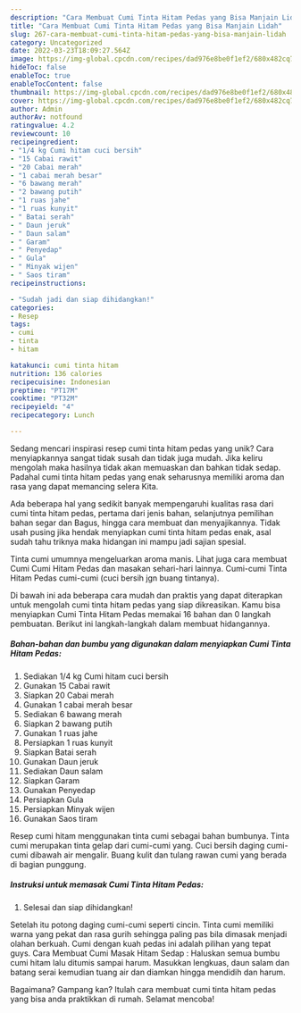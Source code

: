 ```yaml
---
description: "Cara Membuat Cumi Tinta Hitam Pedas yang Bisa Manjain Lidah"
title: "Cara Membuat Cumi Tinta Hitam Pedas yang Bisa Manjain Lidah"
slug: 267-cara-membuat-cumi-tinta-hitam-pedas-yang-bisa-manjain-lidah
category: Uncategorized
date: 2022-03-23T18:09:27.564Z
image: https://img-global.cpcdn.com/recipes/dad976e8be0f1ef2/680x482cq70/cumi-tinta-hitam-pedas-foto-resep-utama.jpg
hideToc: false
enableToc: true
enableTocContent: false
thumbnail: https://img-global.cpcdn.com/recipes/dad976e8be0f1ef2/680x482cq70/cumi-tinta-hitam-pedas-foto-resep-utama.jpg
cover: https://img-global.cpcdn.com/recipes/dad976e8be0f1ef2/680x482cq70/cumi-tinta-hitam-pedas-foto-resep-utama.jpg
author: Admin
authorAv: notfound
ratingvalue: 4.2
reviewcount: 10
recipeingredient:
- "1/4 kg Cumi hitam cuci bersih"
- "15 Cabai rawit"
- "20 Cabai merah"
- "1 cabai merah besar"
- "6 bawang merah"
- "2 bawang putih"
- "1 ruas jahe"
- "1 ruas kunyit"
- " Batai serah"
- " Daun jeruk"
- " Daun salam"
- " Garam"
- " Penyedap"
- " Gula"
- " Minyak wijen"
- " Saos tiram"
recipeinstructions:

- "Sudah jadi dan siap dihidangkan!"
categories:
- Resep
tags:
- cumi
- tinta
- hitam

katakunci: cumi tinta hitam 
nutrition: 136 calories
recipecuisine: Indonesian
preptime: "PT17M"
cooktime: "PT32M"
recipeyield: "4"
recipecategory: Lunch

---
```





Sedang mencari inspirasi resep cumi tinta hitam pedas yang unik? Cara menyiapkannya sangat tidak susah dan tidak juga mudah. Jika keliru mengolah maka hasilnya tidak akan memuaskan dan bahkan tidak sedap. Padahal cumi tinta hitam pedas yang enak seharusnya memiliki aroma dan rasa yang dapat memancing selera Kita.





Ada beberapa hal yang sedikit banyak mempengaruhi kualitas rasa dari cumi tinta hitam pedas, pertama dari jenis bahan, selanjutnya pemilihan bahan segar dan Bagus, hingga cara membuat dan menyajikannya. Tidak usah pusing jika hendak menyiapkan cumi tinta hitam pedas enak,      asal sudah tahu triknya maka hidangan ini mampu jadi sajian spesial.














Tinta cumi umumnya mengeluarkan aroma manis. Lihat juga cara membuat Cumi Cumi Hitam Pedas dan masakan sehari-hari lainnya. Cumi-cumi Tinta Hitam Pedas cumi-cumi (cuci bersih jgn buang tintanya).






Di bawah ini ada beberapa cara mudah dan praktis yang dapat diterapkan untuk mengolah cumi tinta hitam pedas yang siap dikreasikan. Kamu bisa menyiapkan Cumi Tinta Hitam Pedas memakai 16 bahan dan 0 langkah pembuatan. Berikut ini langkah-langkah dalam membuat hidangannya.

<!--inarticleads1-->

##### Bahan-bahan dan bumbu yang digunakan dalam menyiapkan Cumi Tinta Hitam Pedas:

1. Sediakan 1/4 kg Cumi hitam cuci bersih
1. Gunakan 15 Cabai rawit
1. Siapkan 20 Cabai merah
1. Gunakan 1 cabai merah besar
1. Sediakan 6 bawang merah
1. Siapkan 2 bawang putih
1. Gunakan 1 ruas jahe
1. Persiapkan 1 ruas kunyit
1. Siapkan  Batai serah
1. Gunakan  Daun jeruk
1. Sediakan  Daun salam
1. Siapkan  Garam
1. Gunakan  Penyedap
1. Persiapkan  Gula
1. Persiapkan  Minyak wijen
1. Gunakan  Saos tiram


Resep cumi hitam menggunakan tinta cumi sebagai bahan bumbunya. Tinta cumi merupakan tinta gelap dari cumi-cumi yang. Cuci bersih daging cumi-cumi dibawah air mengalir. Buang kulit dan tulang rawan cumi yang berada di bagian punggung. 

<!--inarticleads2-->

##### Instruksi untuk memasak Cumi Tinta Hitam Pedas:


1. Selesai dan siap dihidangkan!

Setelah itu potong daging cumi-cumi seperti cincin. Tinta cumi memiliki warna yang pekat dan rasa gurih sehingga paling pas bila dimasak menjadi olahan berkuah. Cumi dengan kuah pedas ini adalah pilihan yang tepat guys. Cara Membuat Cumi Masak Hitam Sedap : Haluskan semua bumbu cumi hitam lalu ditumis sampai harum. Masukkan lengkuas, daun salam dan batang serai kemudian tuang air dan diamkan hingga mendidih dan harum. 

Bagaimana? Gampang kan? Itulah cara membuat cumi tinta hitam pedas yang bisa anda praktikkan di rumah. Selamat mencoba!
